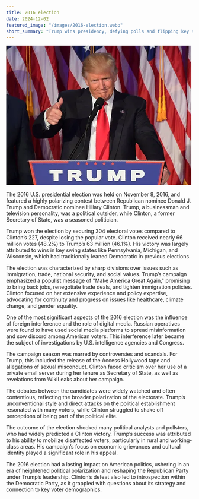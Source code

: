 ```yaml
---
title: 2016 election
date: 2024-12-02
featured_image: "/images/2016-election.webp"
short_summary: "Trump wins presidency, defying polls and flipping key states."
---
```


![](/images/2016-election.webp)

The 2016 U.S. presidential election was held on November 8, 2016, and featured a highly polarizing contest between Republican nominee Donald J. Trump and Democratic nominee Hillary Clinton. Trump, a businessman and television personality, was a political outsider, while Clinton, a former Secretary of State, was a seasoned politician.

Trump won the election by securing 304 electoral votes compared to Clinton’s 227, despite losing the popular vote. Clinton received nearly 66 million votes (48.2%) to Trump’s 63 million (46.1%). His victory was largely attributed to wins in key swing states like Pennsylvania, Michigan, and Wisconsin, which had traditionally leaned Democratic in previous elections.

The election was characterized by sharp divisions over issues such as immigration, trade, national security, and social values. Trump’s campaign emphasized a populist message of "Make America Great Again," promising to bring back jobs, renegotiate trade deals, and tighten immigration policies. Clinton focused on her extensive experience and policy expertise, advocating for continuity and progress on issues like healthcare, climate change, and gender equality.

One of the most significant aspects of the 2016 election was the influence of foreign interference and the role of digital media. Russian operatives were found to have used social media platforms to spread misinformation and sow discord among American voters. This interference later became the subject of investigations by U.S. intelligence agencies and Congress.

The campaign season was marred by controversies and scandals. For Trump, this included the release of the Access Hollywood tape and allegations of sexual misconduct. Clinton faced criticism over her use of a private email server during her tenure as Secretary of State, as well as revelations from WikiLeaks about her campaign.

The debates between the candidates were widely watched and often contentious, reflecting the broader polarization of the electorate. Trump’s unconventional style and direct attacks on the political establishment resonated with many voters, while Clinton struggled to shake off perceptions of being part of the political elite.

The outcome of the election shocked many political analysts and pollsters, who had widely predicted a Clinton victory. Trump’s success was attributed to his ability to mobilize disaffected voters, particularly in rural and working-class areas. His campaign’s focus on economic grievances and cultural identity played a significant role in his appeal.

The 2016 election had a lasting impact on American politics, ushering in an era of heightened political polarization and reshaping the Republican Party under Trump’s leadership. Clinton’s defeat also led to introspection within the Democratic Party, as it grappled with questions about its strategy and connection to key voter demographics.






